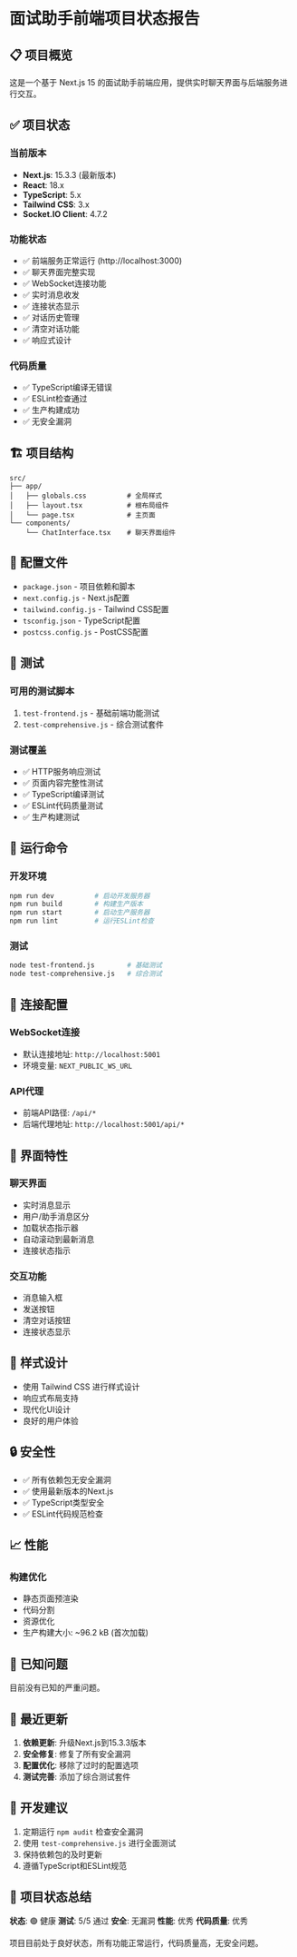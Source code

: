 # 面试助手前端项目状态报告

## 📋 项目概览

这是一个基于 Next.js 15 的面试助手前端应用，提供实时聊天界面与后端服务进行交互。

## ✅ 项目状态

### 当前版本
- **Next.js**: 15.3.3 (最新版本)
- **React**: 18.x
- **TypeScript**: 5.x
- **Tailwind CSS**: 3.x
- **Socket.IO Client**: 4.7.2

### 功能状态
- ✅ 前端服务正常运行 (http://localhost:3000)
- ✅ 聊天界面完整实现
- ✅ WebSocket连接功能
- ✅ 实时消息收发
- ✅ 连接状态显示
- ✅ 对话历史管理
- ✅ 清空对话功能
- ✅ 响应式设计

### 代码质量
- ✅ TypeScript编译无错误
- ✅ ESLint检查通过
- ✅ 生产构建成功
- ✅ 无安全漏洞

## 🏗️ 项目结构

```
src/
├── app/
│   ├── globals.css          # 全局样式
│   ├── layout.tsx           # 根布局组件
│   └── page.tsx             # 主页面
└── components/
    └── ChatInterface.tsx    # 聊天界面组件
```

## 🔧 配置文件

- `package.json` - 项目依赖和脚本
- `next.config.js` - Next.js配置
- `tailwind.config.js` - Tailwind CSS配置
- `tsconfig.json` - TypeScript配置
- `postcss.config.js` - PostCSS配置

## 🧪 测试

### 可用的测试脚本
1. `test-frontend.js` - 基础前端功能测试
2. `test-comprehensive.js` - 综合测试套件

### 测试覆盖
- ✅ HTTP服务响应测试
- ✅ 页面内容完整性测试
- ✅ TypeScript编译测试
- ✅ ESLint代码质量测试
- ✅ 生产构建测试

## 🚀 运行命令

### 开发环境
```bash
npm run dev          # 启动开发服务器
npm run build        # 构建生产版本
npm run start        # 启动生产服务器
npm run lint         # 运行ESLint检查
```

### 测试
```bash
node test-frontend.js        # 基础测试
node test-comprehensive.js   # 综合测试
```

## 🔗 连接配置

### WebSocket连接
- 默认连接地址: `http://localhost:5001`
- 环境变量: `NEXT_PUBLIC_WS_URL`

### API代理
- 前端API路径: `/api/*`
- 后端代理地址: `http://localhost:5001/api/*`

## 📱 界面特性

### 聊天界面
- 实时消息显示
- 用户/助手消息区分
- 加载状态指示器
- 自动滚动到最新消息
- 连接状态指示

### 交互功能
- 消息输入框
- 发送按钮
- 清空对话按钮
- 连接状态显示

## 🎨 样式设计

- 使用 Tailwind CSS 进行样式设计
- 响应式布局支持
- 现代化UI设计
- 良好的用户体验

## 🔒 安全性

- ✅ 所有依赖包无安全漏洞
- ✅ 使用最新版本的Next.js
- ✅ TypeScript类型安全
- ✅ ESLint代码规范检查

## 📈 性能

### 构建优化
- 静态页面预渲染
- 代码分割
- 资源优化
- 生产构建大小: ~96.2 kB (首次加载)

## 🐛 已知问题

目前没有已知的严重问题。

## 🔄 最近更新

1. **依赖更新**: 升级Next.js到15.3.3版本
2. **安全修复**: 修复了所有安全漏洞
3. **配置优化**: 移除了过时的配置选项
4. **测试完善**: 添加了综合测试套件

## 📝 开发建议

1. 定期运行 `npm audit` 检查安全漏洞
2. 使用 `test-comprehensive.js` 进行全面测试
3. 保持依赖包的及时更新
4. 遵循TypeScript和ESLint规范

## 🎯 项目状态总结

**状态**: 🟢 健康
**测试**: 5/5 通过
**安全**: 无漏洞
**性能**: 优秀
**代码质量**: 优秀

项目目前处于良好状态，所有功能正常运行，代码质量高，无安全问题。
